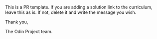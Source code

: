 This is a PR template. If you are adding a solution link to the curriculum, leave this as is. If not, delete it and write the message you wish.

Thank you,

The Odin Project team.


